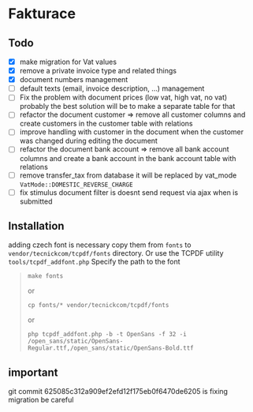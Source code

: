 # Fakturace

## Todo
- [x] make migration for Vat values
- [x] remove a private invoice type and related things
- [x] document numbers management
- [ ] default texts (email, invoice description, ...) management
- [ ] Fix the problem with document prices (low vat, high vat, no vat) probably the best solution will be to make a
  separate table for that
- [ ] refactor the document customer ⇒ remove all customer columns and create customers in the customer table with
  relations
- [ ] improve handling with customer in the document when the customer was changed during editing the document
- [ ] refactor the document bank account ⇒ remove all bank account columns and create a bank account in the bank account
  table with relations
- [ ] remove transfer_tax from database it will be replaced by vat_mode ``VatMode::DOMESTIC_REVERSE_CHARGE``
- [ ] fix stimulus document filter is doesnt send request via ajax when is submitted

## Installation
adding czech font is necessary copy them from ``fonts`` to ``vendor/tecnickcom/tcpdf/fonts`` directory. Or use the TCPDF utility ``tools/tcpdf_addfont.php`` Specify the path to the font

>``make fonts``
> 
> or
> 
>``cp fonts/* vendor/tecnickcom/tcpdf/fonts``
> 
> or
> 
>``php tcpdf_addfont.php -b -t OpenSans -f 32 -i /open_sans/static/OpenSans-Regular.ttf,/open_sans/static/OpenSans-Bold.ttf``

## important

git commit 625085c312a909ef2efd12f175eb0f6470de6205 is fixing migration be careful  